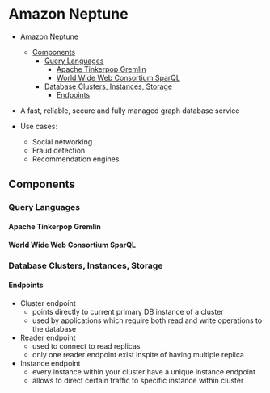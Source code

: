 # Amazon Neptune

- [Amazon Neptune](#amazon-neptune)
  - [Components](#components)
    - [Query Languages](#query-languages)
      - [Apache Tinkerpop Gremlin](#apache-tinkerpop-gremlin)
      - [World Wide Web Consortium SparQL](#world-wide-web-consortium-sparql)
    - [Database Clusters, Instances, Storage](#database-clusters-instances-storage)
      - [Endpoints](#endpoints)


- A fast, reliable, secure and fully managed graph database service
- Use cases:
  - Social networking
  - Fraud detection
  - Recommendation engines

## Components

### Query Languages

#### Apache Tinkerpop Gremlin

#### World Wide Web Consortium SparQL

### Database Clusters, Instances, Storage

#### Endpoints

- Cluster endpoint
  - points directly to current primary DB instance of a cluster
  - used by applications which require both read and write operations to the database
- Reader endpoint
  - used to connect to read replicas
  - only one reader endpoint exist inspite of having multiple replica
- Instance endpoint
  - every instance within your cluster have a unique instance endpoint
  - allows to direct certain traffic to specific instance within cluster